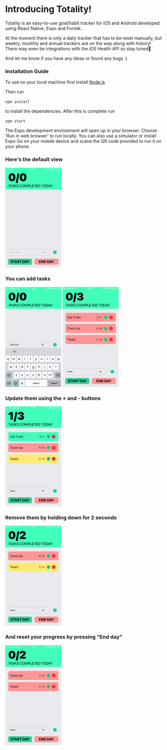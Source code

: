 # Introducing Totality!

Totality is an easy-to-use goal/habit tracker for iOS and Android developed using React Native, Expo and Formik.

At the moment there is only a daily tracker that has to be reset manually, but weekly, monthly and annual trackers are on the way along with history! There may even be integrations with the iOS Health API so stay tuned👀

And let me know if you have any ideas or found any bugs :)

### Installation Guide

To use on your local machine first install <a href="https://nodejs.org/en">Node.js</a>

Then run 

`npm install`

to install the dependencies. After this is complete run 

`npm start`

The Expo development environment will open up in your browser. Choose 'Run in web browser' to run locally. You can also use a simulator or install Expo Go on your mobile device and scane the QR code provided to run it on your phone.

### Here's the default view

<img src="./screenshots/default.PNG" height=320 width=180/>

### You can add tasks

<img src="./screenshots/keyboard.PNG" height=320 width=180/>

<img src="./screenshots/addNewTasks.PNG" height=320 width=180/>

### Update them using the + and - buttons

<img src="./screenshots/updatedTasks.PNG" height=320 width=180/>

### Remove them by holding down for 2 seconds

<img src="./screenshots/deletedTask.PNG" height=320 width=180/>

### And reset your progress by pressing "End day"

<img src="./screenshots/endedDay.PNG" height=320 width=180/>


